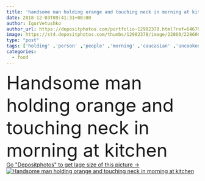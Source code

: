 ```yaml
---
title: 'handsome man holding orange and touching neck in morning at kitchen'
date: 2018-12-03T09:41:31+00:00
author: IgorVetushko
author_url: https://depositphotos.com/portfolio-12982378.html?ref=64678756
image: https://st4.depositphotos.com/thumbs/12982378/image/22860/228600998/api_thumb_450.jpg?forcejpeg=true
type: "post"
tags: ['holding' ,'person' ,'people' ,'morning' ,'caucasian' ,'uncooked' ,'kitchen' ,'fruit' ,'tasty' ,'delicious' ,'appetizing' ,'meal' ,'breakfast' ,'male' ,'man' ,'ripe' ,'nutrition' ,'vegetarian' ,'home' ,'neck' ,'indoors' ,'touching' ,'vitamins' ,'apartment' ,'handsome' ,'oranges' ,'vegan' ,'weekday' ,'unprocessed' ,'Healthy Eating' ,'young adult' ,'raw food' ,'raw food diet' ,'organic food' ]
categories: 
  - food
---
```

<div aling="center">
            <font size="60"> Handsome man holding orange and touching neck in morning at kitchen</font>   
</div>
<div>
    <a href='https://depositphotos.com/228600998/stock-photo-handsome-man-holding-orange-touching.html?ref=64678756' target=_blank > Go "Depositphotos" to get lage size of this picture ->
        <img href='https://depositphotos.com/228600998/stock-photo-handsome-man-holding-orange-touching.html?ref=64678756' src='https://st4.depositphotos.com/12982378/22860/i/950/depositphotos_228600998-stock-photo-handsome-man-holding-orange-touching.jpg?forcejpeg=true' alt='Handsome man holding orange and touching neck in morning at kitchen' >
    </a>
</div>
